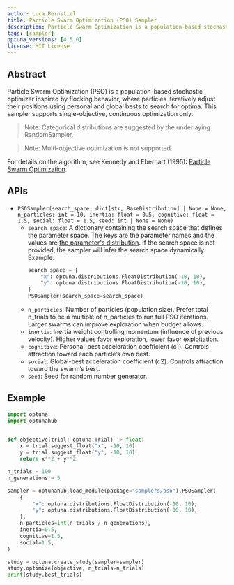 ```yaml
---
author: Luca Bernstiel
title: Particle Swarm Optimization (PSO) Sampler
description: Particle Swarm Optimization is a population-based stochastic optimization algorithm inspired by flocking behavior, where particles iteratively adjust their positions using personal and global bests to search for optima.
tags: [sampler]
optuna_versions: [4.5.0]
license: MIT License
---
```


## Abstract

Particle Swarm Optimization (PSO) is a population-based stochastic optimizer inspired by flocking behavior, where particles iteratively adjust their positions using personal and global bests to search for optima. This sampler supports single-objective, continuous optimization only.

> Note: Categorical distributions are suggested by the underlaying RandomSampler.

> Note: Multi-objective optimization is not supported.

For details on the algorithm, see Kennedy and Eberhart (1995): [Particle Swarm Optimization](https://doi.org/10.1109/ICNN.1995.488968).

## APIs

- `PSOSampler(search_space: dict[str, BaseDistribution] | None = None, n_particles: int = 10, inertia: float = 0.5, cognitive: float = 1.5, social: float = 1.5, seed: int | None = None)`
  - `search_space`: A dictionary containing the search space that defines the parameter space. The keys are the parameter names and the values are [the parameter's distribution](https://optuna.readthedocs.io/en/stable/reference/distributions.html). If the search space is not provided, the sampler will infer the search space dynamically.
    Example:
    ```python
    search_space = {
        "x": optuna.distributions.FloatDistribution(-10, 10),
        "y": optuna.distributions.FloatDistribution(-10, 10),
    }
    PSOSampler(search_space=search_space)
    ```
  - `n_particles`: Number of particles (population size). Prefer total n_trials to be a multiple of n_particles to run full PSO iterations. Larger swarms can improve exploration when budget allows.
  - `inertia`: Inertia weight controlling momentum (influence of previous velocity). Higher values favor exploration, lower favor exploitation.
  - `cognitive`: Personal-best acceleration coefficient (c1). Controls attraction toward each particle’s own best.
  - `social`: Global-best acceleration coefficient (c2). Controls attraction toward the swarm’s best.
  - `seed`: Seed for random number generator.

## Example

```python
import optuna
import optunahub


def objective(trial: optuna.Trial) -> float:
    x = trial.suggest_float("x", -10, 10)
    y = trial.suggest_float("y", -10, 10)
    return x**2 + y**2

n_trials = 100
n_generations = 5

sampler = optunahub.load_module(package="samplers/pso").PSOSampler(
    {
        "x": optuna.distributions.FloatDistribution(-10, 10),
        "y": optuna.distributions.FloatDistribution(-10, 10),
    },
    n_particles=int(n_trials / n_generations),
    inertia=0.5,
    cognitive=1.5,
    social=1.5,
)

study = optuna.create_study(sampler=sampler)
study.optimize(objective, n_trials=n_trials)
print(study.best_trials)
```
